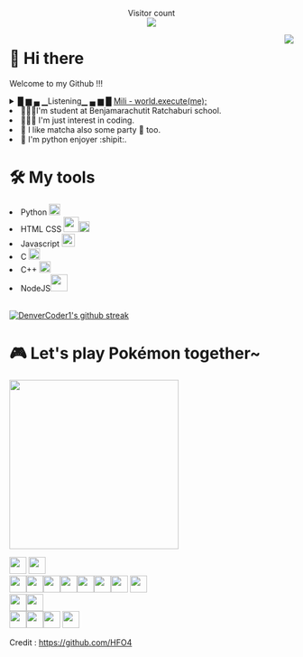 <p align="center"> 
  Visitor count<br>
<img src="https://profile-counter.glitch.me/Danny2Forever/count.svg"/>
</p>

<a href="https://www.youtube.com/watch?v=oSjzMHQv-M8" target="_blank"><img src="http://pixelartmaker-data-78746291193.nyc3.digitaloceanspaces.com/image/0daa28709f13d67.png" align="right"></a>


# 👋 Hi there

<p>Welcome to my Github !!!</p>
<details>
  <summary>█ ▆ ▄ ▁Listening▁ ▄ ▆ █ <a href="https://www.youtube.com/watch?v=ESx_hy1n7HA">Mili - world.execute(me);</a></summary> 

  ```java
package goddrinksjava;

/**
 * The program GodDrinksJava implement an application that
 * craetes an empty simulated world with no meaning or purpose.
 * 
 * @author nomocashew
 */
public class GodDrinksJava {
    public static void main(String[] args) {
        Thing me = new Lovable("Me", 0, true, -1, false);
        Thing you = new Lovable("You" , 0, false, -1, false);
        World world = new World(5);
        world.addThing(me);
        world.addThing(you);
        world.startSimulation();

        if(me instanceof PointSet){
            you.addAttribute(me.getDimensions().toAttribute());
            me.resetDimensions();
        }

        if(me instanceof Circle){
            you.addAttribute(me.getCircumference().toAttribute());
            me.resetCircumference();
        }

        if(me instanceof SineWave){
            you.aadAction("sit" , me.getTangent(you.getXposition()));
        }

        if(me instanceof Sequence){
            me.setLimit(you.toLimit());
        }

        me.toggleCurrent();

        me.canSee(false);
        me.addFeeling("dizzy");

        world.timeTravelForTwo("AD" , 617, me, you);
        world.timeTravelForTwo("BC" , 3691, me, you);

        world.unite(me, you);

        if(me.getNumwStimulationsAvailable() >= you.getNumwStimulationsNeeded()){
            you.setSatisfaction(me.toSatisfaction());
        }

        if(you.getFeelingIndex("happy") != -1){
            me.requestExecution(world);
        }

        world.lockThing(me);
        world.lockThing(you);

        if(me instanceof Eggplant){
            you.addAttribute(me.getNutrients().toAttribute());
            me.resetNutrients();
        }

        if(me instanceof Tomato){
            you.addAttribute(me.getAntioxidants().toAttribute());
            me.resetAntioxidants();
        }

        if(me instanceof TabbyCat){
            me.purr();
        }

        if(world.getGod().equals(me)){
            me.setProof(you.toProof());
        }

        me.toggleGender();

        world.procreate(me, you);

        me.toggleRoleBDSM();

        world.makeHigh(me);
        world.makeHigh(you);

        if(me.getSenseIndex("vibration")){
            me.addFeeling("complete");
        }

        world.unlock(you);
        world.removeThing(you);
        me.lookFor(you, world);
        me.lookFor(you, world);
        me.lookFor(you, world);
        me.lookFor(you, world);
        me.lookFor(you, world);

        if(me.getMemory().isErasable()){
            me.removeFeeling("disheartened");
        }

        try{
            me.setOpinion(me.getOpinionIndex("you are here"), false);
        }
        catch(IllegalArgumentException e){
            world.announce("God is always true.");
        }

        world.runExecution();
        world.runExecution();
        world.runExecution();
        world.runExecution();
        world.runExecution();
        world.runExecution();
        world.runExecution();
        world.runExecution();
        world.runExecution();
        world.runExecution();
        world.runExecution();
        world.runExecution();
        world.announce("1" , "de");
        world.announce("2" , "es");
        world.announce("3" , "fr");
        world.announce("4" , "kr");
        world.announce("5" , "se");
        world.announce("6" , "cn");
        world.runExecution();

        if(world.isExecutableBy(me)){
            you.setExecution();
        }
        if(world.getThingIndex(you) != -1){
            world.runExecution();
        }
        
        me.escape(world);

        me.learnTopic("love");
        me.takeExamTopic("love");
        me.getAlgebraicExpression("love");
        me.escape("love");

        world.execute(me);

    }

}
  ```
</details>
<li>🧑🏽‍🏫I'm student at Benjamarachutit Ratchaburi school.</li>
<li>👨🏽‍💻 I'm just interest in coding.</li>
<li>🍵 I like matcha also some party 🥂 too.</li>
<li>🐍 I'm python enjoyer :shipit:.</li>



<h1>🛠️ My tools</h1>
<li>Python <img width="20" src="https://upload.wikimedia.org/wikipedia/commons/thumb/c/c3/Python-logo-notext.svg/1024px-Python-logo-notext.svg.png"></li>
<li>HTML CSS <img width="27"src="https://designil.com/wp-content/uploads/2021/09/4_2048px-HTML5_logo_and_wordmark.svg.png"><img width="19"                               src="https://upload.wikimedia.org/wikipedia/commons/thumb/d/d5/CSS3_logo_and_wordmark.svg/1200px-CSS3_logo_and_wordmark.svg.png"></li>
<li>Javascript <img width="23" src="http://codingthailand.com/blog/wp-content/uploads/2016/05/javascript-736400_640-246x246.png"></li>
<li>C <img width="20"src="https://upload.wikimedia.org/wikipedia/commons/thumb/1/18/C_Programming_Language.svg/1200px-C_Programming_Language.svg.png"></li>
<li>C++ <img width="20"src="https://upload.wikimedia.org/wikipedia/commons/thumb/1/18/ISO_C%2B%2B_Logo.svg/800px-ISO_C%2B%2B_Logo.svg.png"></li>
<li>NodeJS<img width="30" src="https://upload.wikimedia.org/wikipedia/commons/thumb/d/d9/Node.js_logo.svg/1200px-Node.js_logo.svg.png"></li>
<br>

[![DenverCoder1's github streak](https://github-readme-streak-stats.herokuapp.com/?user=Danny2Forever&theme=blue-green)](https://github.com/DenverCoder1/github-readme-streak-stats)

# 🎮 Let's play Pokémon together~
<img src="https://toy.aoaoao.me/image" width="300"/> 

<img src="https://raw.githubusercontent.com/HFO4/HFO4/master/img/blank.png" width="30"/> <a href="https://toy.aoaoao.me/control?button=2&callback=https://github.com/HFO4"><img src="https://raw.githubusercontent.com/HFO4/HFO4/master/img/up.png" width="30"/></a>
<br><a href="https://toy.aoaoao.me/control?button=1&callback=https://github.com/HFO4"><img src="https://raw.githubusercontent.com/HFO4/HFO4/master/img/left.png" width="30"/></a><img src="https://raw.githubusercontent.com/HFO4/HFO4/master/img/blank.png" width="30"/><a href="https://toy.aoaoao.me/control?button=0&callback=https://github.com/HFO4"><img src="https://raw.githubusercontent.com/HFO4/HFO4/master/img/right.png" width="30"/></a><img src="https://raw.githubusercontent.com/HFO4/HFO4/master/img/blank.png" width="30"/><img src="https://raw.githubusercontent.com/HFO4/HFO4/master/img/blank.png" width="30"/><img src="https://raw.githubusercontent.com/HFO4/HFO4/master/img/blank.png" width="30"/><a href="https://toy.aoaoao.me/control?button=5&callback=https://github.com/HFO4"><img src="https://raw.githubusercontent.com/HFO4/HFO4/master/img/B.png" width="30"/></a> <a href="https://toy.aoaoao.me/control?button=4&callback=https://github.com/HFO4"><img src="https://raw.githubusercontent.com/HFO4/HFO4/master/img/A.png" width="30"/></a>
<br><a href="https://toy.aoaoao.me/control?button=3&callback=https://github.com/HFO4"><img src="https://raw.githubusercontent.com/HFO4/HFO4/master/img/blank.png" width="30"/><img src="https://raw.githubusercontent.com/HFO4/HFO4/master/img/down.png" width="30"/></a>
<br><img src="https://raw.githubusercontent.com/HFO4/HFO4/master/img/blank.png" width="30"/><img src="https://raw.githubusercontent.com/HFO4/HFO4/master/img/blank.png" width="30"/><a href="https://toy.aoaoao.me/control?button=6&callback=https://github.com/HFO4"><img src="https://raw.githubusercontent.com/HFO4/HFO4/master/img/select.png" height="30"/></a> <a href="https://toy.aoaoao.me/control?button=7&callback=https://github.com/HFO4"><img src="https://raw.githubusercontent.com/HFO4/HFO4/master/img/start.png" height="30" /></a>

Credit : https://github.com/HFO4
